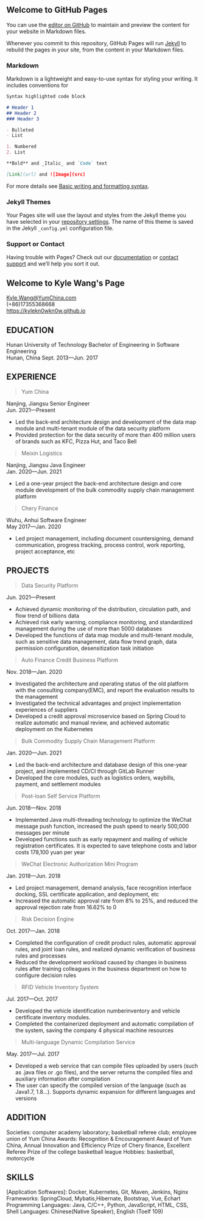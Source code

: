 ## Welcome to GitHub Pages

You can use the [editor on GitHub](https://github.com/KyleKn0wKn0w/kylekn0wkn0w.github.io/edit/main/index.md) to maintain and preview the content for your website in Markdown files.

Whenever you commit to this repository, GitHub Pages will run [Jekyll](https://jekyllrb.com/) to rebuild the pages in your site, from the content in your Markdown files.

### Markdown

Markdown is a lightweight and easy-to-use syntax for styling your writing. It includes conventions for

```markdown
Syntax highlighted code block

# Header 1
## Header 2
### Header 3

- Bulleted
- List

1. Numbered
2. List

**Bold** and _Italic_ and `Code` text

[Link](url) and ![Image](src)
```

For more details see [Basic writing and formatting syntax](https://docs.github.com/en/github/writing-on-github/getting-started-with-writing-and-formatting-on-github/basic-writing-and-formatting-syntax).

### Jekyll Themes

Your Pages site will use the layout and styles from the Jekyll theme you have selected in your [repository settings](https://github.com/KyleKn0wKn0w/kylekn0wkn0w.github.io/settings/pages). The name of this theme is saved in the Jekyll `_config.yml` configuration file.

### Support or Contact

Having trouble with Pages? Check out our [documentation](https://docs.github.com/categories/github-pages-basics/) or [contact support](https://support.github.com/contact) and we’ll help you sort it out.


## Welcome to Kyle Wang's Page
Kyle.Wang@YumChina.com	 	 
(+86)17355368668	 	
https://kylekn0wkn0w.github.io

## EDUCATION                                                                  
Hunan University of Technology
Bachelor of Engineering in Software Engineering						 
Hunan, China
Sept. 2013—Jun. 2017

## EXPERIENCE                                                                       
> Yum China		

Nanjing, Jiangsu
Senior Engineer												    
Jun. 2021—Present
- Led the back-end architecture design and development of the data map module and multi-tenant module of the data security platform
- Provided protection for the data security of more than 400 million users of brands such as KFC, Pizza Hut, and Taco Bell

> Meixin Logistics

Nanjing, Jiangsu
Java Engineer											           
Jan. 2020—Jun. 2021
- Led a one-year project the back-end architecture design and core module development of the bulk commodity supply chain management platform

> Chery Finance		
										   	
Wuhu, Anhui
Software Engineer												  
May 2017—Jan. 2020
- Led project management, including document countersigning, demand communication, progress tracking, process control, work reporting, project acceptance, etc

## PROJECTS                                                                      
> Data Security Platform

Jun. 2021—Present
- Achieved dynamic monitoring of the distribution, circulation path, and flow trend of billions data
- Achieved risk early warning, compliance monitoring, and standardized management during the use of more than 5000 databases
- Developed the functions of data map module and multi-tenant module, such as sensitive data management, data flow trend graph, data permission configuration, desensitization task initiation

> Auto Finance Credit Business Platform

Nov. 2018—Jan. 2020
- Investigated the architecture and operating status of the old platform with the consulting company(EMC), and report the evaluation results to the management
- Investigated the technical advantages and project implementation experiences of suppliers
- Developed a credit approval microservice based on Spring Cloud to realize automatic and manual review, and achieved automatic deployment on the Kubernetes

> Bulk Commodity Supply Chain Management Platform

Jan. 2020—Jun. 2021
- Led the back-end architecture and database design of this one-year project, and implemented CD/CI through GitLab Runner
- Developed the core modules, such as logistics orders, waybills, payment, and settlement modules

> Post-loan Self Service Platform

Jun. 2018—Nov. 2018
- Implemented Java multi-threading technology to optimize the WeChat message push function, increased the push speed to nearly 500,000 messages per minute
- Developed functions such as early repayment and mailing of vehicle registration certificates. It is expected to save telephone costs and labor costs 178,100 yuan per year

> WeChat Electronic Authorization Mini Program

Jan. 2018—Jun. 2018
- Led project management, demand analysis, face recognition interface docking, SSL certificate application, and deployment, etc
- Increased the automatic approval rate from 8% to 25%, and reduced the approval rejection rate from 16.62% to 0

> Risk Decision Engine

Oct. 2017—Jan. 2018
- Completed the configuration of credit product rules, automatic approval rules, and joint loan rules, and realized dynamic verification of business rules and processes
- Reduced the development workload caused by changes in business rules after training colleagues in the business department on how to configure decision rules

> RFID Vehicle Inventory System

Jul. 2017—Oct. 2017
- Developed the vehicle identification numberinventory and vehicle certificate inventory modules.
- Completed the containerized deployment and automatic compilation of the system, saving the company 4 physical machine resources

> Multi-language Dynamic Compilation Service

May. 2017—Jul. 2017
- Developed a web service that can compile files uploaded by users (such as .java files or .go files), and the server returns the compiled files and auxiliary information after compilation
- The user can specify the compiled version of the language (such as Java1.7, 1.8...). Supports dynamic expansion for different languages and versions

## ADDITION                                                              
Societies: computer academy laboratory; basketball referee club; employee union of Yum China
Awards: Recognition & Encouragement Award of Yum China, Annual Innovation and Efficiency Prize of Chery finance, Excellent Referee Prize of the college basketball league
Hobbies: basketball, motorcycle

## SKILLS                                                       
[Application Softwares]: Docker, Kubernetes, Git, Maven, Jenkins, Nginx
Frameworks: SpringCloud, Mybatis,Hibernate, Bootstrap, Vue, Echart
Programming Languages: Java, C/C++, Python, JavaScript, HTML, CSS, Shell
Languages: Chinese(Native Speaker), English (Toelf 109) 
